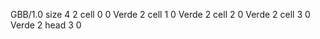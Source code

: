 <gs-board without-header> GBB/1.0
size 4 2
cell 0 0 Verde 2 
cell 1 0 Verde 2 
cell 2 0 Verde 2 
cell 3 0 Verde 2 
head 3 0 </gs-board>